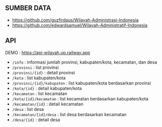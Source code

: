 ## SUMBER DATA
- https://github.com/guzfirdaus/Wilayah-Administrasi-Indonesia
- https://github.com/edwardsamuel/Wilayah-Administratif-Indonesia
  
## API
DEMO : https://api-wilayah.up.railway.app


- `/info` : informasi jumlah provinsi, kabupaten/kota, kecamatan, dan desa
- `/provinsi` : list provinsi
- `/provinsi/{id}` : detail provinsi
- `/kota` : list kabupaten/kota
- `/provinsi/{id}/kabupaten` : list kabupaten/kota berdasarkan provinsi
- `/kota/{id}` : detail kabupaten/kota
- `/kecamatan` : list kecamatan
- `/kota/{id}/kecamatan` : list kecamatan berdasarkan kabupaten/kota
- `/kecamatan/{id}` : detail kecamatan
- `/desa` : list desa
- `/kecamatan/{id}/desa` : list desa berdasarkan kecamatan
- `/desa/{id}` : detail desa